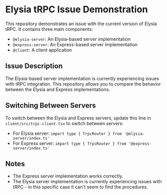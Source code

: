 # Elysia tRPC Issue Demonstration

This repository demonstrates an issue with the current version of Elysia tRPC. It contains three main components:

- `@elysia-server`: An Elysia-based server implementation
- `@express-server`: An Express-based server implementation
- `@client`: A client application

## Issue Description

The Elysia-based server implementation is currently experiencing issues with tRPC integration. This repository allows you to compare the behavior between the Elysia and Express implementations.

## Switching Between Servers

To switch between the Elysia and Express servers, update this line in `client/src/trpc-client.tsx` to switch between servers:

- For Elysia server: `import type { TrpcRouter } from '@elysia-server/index.ts'`
- For Express server: `import type { TrpcRouter } from '@express-server/index.ts'`

## Notes

- The Express server implementation works correctly.
- The Elysia server implementation is currently experiencing issues with tRPC - in this specific case it can't seem to find the procedures.
